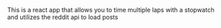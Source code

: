 This is a react app that allows you to time multiple
laps with a stopwatch and utilizes the reddit api to
load posts